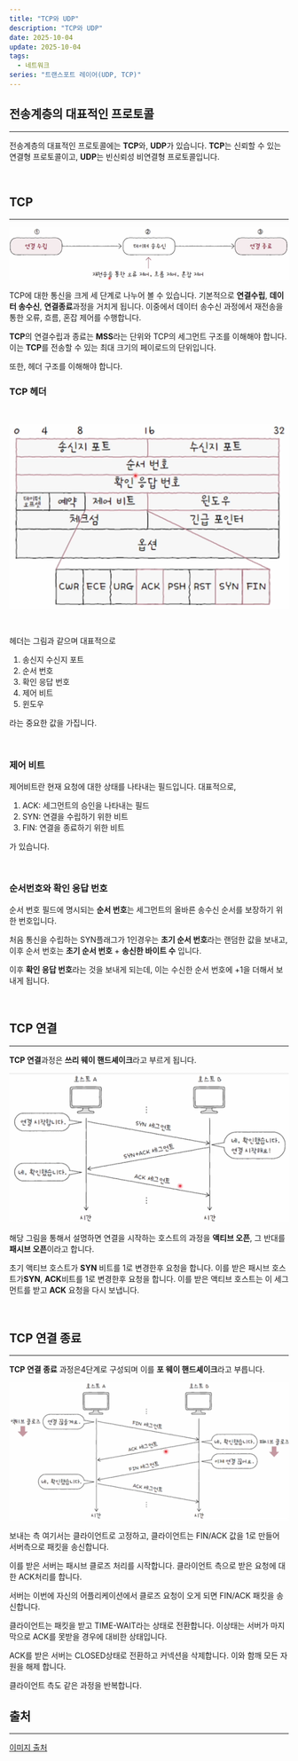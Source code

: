 ```yaml
---
title: "TCP와 UDP"
description: "TCP와 UDP"
date: 2025-10-04
update: 2025-10-04
tags:
  - 네트워크
series: "트랜스포트 레이어(UDP, TCP)"
---
```


## 전송계층의 대표적인 프로토콜

---

전송계층의 대표적인 프로토콜에는 **TCP**와, **UDP**가 있습니다.
**TCP**는 신뢰할 수 있는 연결형 프로토콜이고, **UDP**는 빈신뢰성 비연결형 프로토콜입니다.

<br>

## TCP

---

![img.png](tcp_flow.png)

TCP에 대한 통신을 크게 세 단계로 나누어 볼 수 있습니다.
기본적으로 **연결수립**, **데이터 송수신**, **연결종료**과정을 거치게 됩니다.
이중에서 데이터 송수신 과정에서 재전송을 통한 오류, 흐름, 혼잡 제어를 수행합니다.

**TCP**의 연결수립과 종료는 **MSS**라는 단위와 TCP의 세그먼트 구조를 이해해야 합니다.
이는 **TCP**를 전송할 수 있는 최대 크기의 페이로드의 단위입니다.

또한, 헤더 구조를 이해해야 합니다.

### TCP 헤더

<br>

![img.png](tcp_segment.png)

<br>

헤더는 그림과 같으며 대표적으로

1. 송신지 수신지 포트
2. 순서 번호
3. 확인 응답 번호
4. 제어 비트
5. 윈도우

라는 중요한 값을 가집니다.

<br>

### 제어 비트

제어비트란 현재 요청에 대한 상태를 나타내는 필드입니다.
대표적으로,

1. ACK: 세그먼트의 승인을 나타내는 필드
2. SYN: 연결을 수립하기 위한 비트
3. FIN: 연결을 종료하기 위한 비트

가 있습니다.

<br>

### 순서번호와 확인 응답 번호

순서 번호 필드에 명시되는 **순서 번호**는 세그먼트의 올바른 송수신 순서를 보장하기 위한 번호입니다.

처음 통신을 수립하는 SYN플래그가 1인경우는 **초기 순서 번호**라는 랜덤한 값을 보내고, 이후 순서 번호는
**초기 순서 번호** + **송신한 바이트 수** 입니다.

이후 **확인 응답 번호**라는 것을 보내게 되는데, 이는 수신한 순서 번호에 +1을 더해서 보내게 됩니다.

<br>

## TCP 연결

---

**TCP 연결**과정은 **쓰리 웨이 핸드셰이크**라고 부르게 됩니다.

![img.png](3-way.png)

해당 그림을 통해서 설명하면 연결을 시작하는 호스트의 과정을 **액티브 오픈**, 그 반대를 **패시브 오픈**이라고 합니다.

초기 액티브 호스트가 **SYN** 비트를 1로 변경한후 요청을 합니다. 이를 받은 패시브 호스트가**SYN**, **ACK**비트를
1로 변경한후 요청을 합니다. 이를 받은 액티브 호스트는 이 세그먼트를 받고 **ACK** 요청을 다시 보냅니다.

<br>

## TCP 연결 종료

---

**TCP 연결 종료** 과정은4단계로 구성되며 이를 **포 웨이 핸드셰이크**라고 부릅니다.

![img.png](4-way.png)

보내는 측 여기서는 클라이언트로 고정하고, 클라이언트는 FIN/ACK 값을 1로 만들어 서버측으로 패킷을 송신합니다.

이를 받은 서버는 패시브 클로즈 처리를 시작합니다. 클라이언트 측으로 받은 요청에 대한 ACK처리를 합니다.

서버는 이번에 자신의 어플리케이션에서 클로즈 요청이 오게 되면 FIN/ACK 패킷을 송신합니다.

클라이언트는 패킷을 받고 TIME-WAIT라는 상태로 전환합니다. 이상태는 서버가 마지막으로 ACK를 못받을 경우에 대비한 상태입니다.

ACK를 받은 서버는 CLOSED상태로 전환하고 커넥션을 삭제합니다. 이와 함깨 모든 자원을 해제 합니다.

클라이언트 측도 같은 과정을 반복합니다.











## 출처

---

[이미지 출처](https://www.inflearn.com/course/%ED%98%BC%EC%9E%90-%EA%B3%B5%EB%B6%80%ED%95%98%EB%8A%94-%EC%BB%B4%ED%93%A8%ED%84%B0%EA%B5%AC%EC%A1%B0-%EC%9A%B4%EC%98%81%EC%B2%B4%EC%A0%9C/dashboard)


